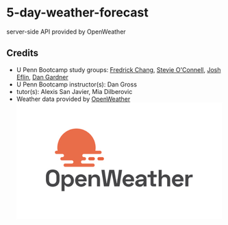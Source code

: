 # 5-day-weather-forecast
server-side API provided by OpenWeather

## Credits

- U Penn Bootcamp study groups: [Fredrick Chang](https://github.com/LearnedDr), [Stevie O'Connell](https://github.com/OConnell-Coder), [Josh Eflin](https://github.com/JoshEflin), [Dan Gardner](https://github.com/gardnerd06)
- U Penn Bootcamp instructor(s): Dan Gross
- tutor(s): Alexis San Javier, Mia Dilberovic
- Weather data provided by [OpenWeather](https://openweathermap.org/) ![OpenWeather logo with setting sun over open water](./assets/images/OpenWeather-Master-Logo%20RGB2.png)
